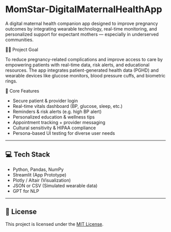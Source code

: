# MomStar-DigitalMaternalHealthApp
A digital maternal health companion app designed to improve pregnancy outcomes by integrating wearable technology, real-time monitoring, and personalized support for expectant mothers — especially in underserved communities.


👩‍⚕ Project Goal

To reduce pregnancy-related complications and improve access to care by empowering patients with real-time data, risk alerts, and educational resources. The app integrates patient-generated health data (PGHD) and wearable devices like glucose monitors, blood pressure cuffs, and biometric rings.

🧠 Core Features 

- Secure patient & provider login
- Real-time vitals dashboard (BP, glucose, sleep, etc.)
- Reminders & risk alerts (e.g. high BP alert)
- Personalized education & wellness tips
- Appointment tracking + provider messaging
- Cultural sensitivity & HIPAA compliance
- Persona-based UI testing for diverse user needs

---

## 💻 Tech Stack 

- Python, Pandas, NumPy
- Streamlit (App Prototype)
- Plotly / Altair (Visualization)
- JSON or CSV (Simulated wearable data)
- GPT for NLP



---

## 📜 License

This project is licensed under the [MIT License](LICENSE).
